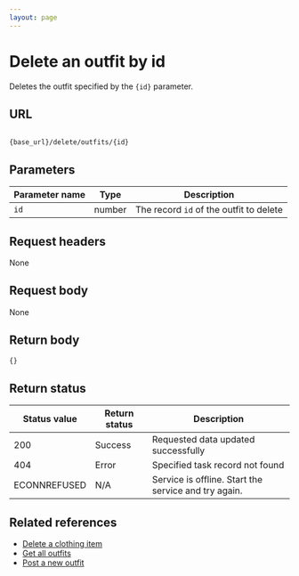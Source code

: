```yaml
---
layout: page
---
```


# Delete an outfit by id

Deletes the outfit specified by the `{id}` parameter.

## URL

```shell

{base_url}/delete/outfits/{id}
```

## Parameters

| Parameter name | Type | Description |
| -------------- | ------ | ------------ |
| `id` | number | The record `id` of the outfit to delete |

## Request headers

None

## Request body

None

## Return body

```js
{}
```

## Return status

| Status value | Return status | Description |
| ------------- | ----------- | ----------- |
| 200 | Success | Requested data updated successfully |
| 404 | Error | Specified task record not found |
|  ECONNREFUSED | N/A | Service is offline. Start the service and try again. |

## Related references

* [Delete a clothing item](clothing-delete-a-clothing-item.md)
* [Get all outfits](outfits-get-all-outfits.md)
* [Post a new outfit](outfits-post-a-new-outfit.md)
